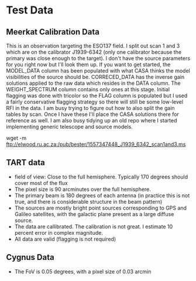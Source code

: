 # Test Data


## Meerkat Calibration Data

This is an observation targeting the ESO137 field. I split out scan 1 and 3 which are on the calibrator J1939-6342 (only one calibrator because the primary was close enough to the target). I don't have the source parameters for you right now but I'll look them up. If you want to get started, the MODEL_DATA column has been populated with what CASA thinks the model visibilities of the source should be. CORRECED_DATA has the inverse gain solutions applied to the raw data which resides in the DATA column. The WEIGHT_SPECTRUM column contains only ones at this stage. Initial flagging was done with tricolor so the FLAG column is populated but I used a fairly conservative flagging strategy so there will still be some low-level RFI in the data. I am busy trying to figure out how to also split the gain tables by scan. Once I have these I'll place the CASA solutions there for reference as well. I am also busy tidying up an old repo where I started implementing generic telescope and source models. 

wget -m ftp://elwood.ru.ac.za:/pub/bester/1557347448_J1939_6342_scan1and3.ms

    
## TART data

* field of view: Close to the full hemisphere. Typically 170 degrees should cover most of the flux
* The pixel size is 90 arcminutes over the full hemisphere. 
* The primary beam is 180 degrees of each antenna (in practice this is not true, and there is considerable structure in the beam pattern)
* The sources are mostly bright point sources corresponding to GPS and Galileo satellites, with the galactic plane present as a large diffuse source.
* The data are callibrated. The calibration is not great. I estimate 10 percent error in complex magnitude.
* All data are valid (flagging is not required)

## Cygnus Data

* The FoV is 0.05 degrees, with a pixel size of 0.03 arcmin

